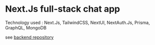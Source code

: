 # Next.Js full-stack chat app

Technology used : Next.Js, TailwindCSS, NextUI, NextAuth.Js, Prisma, GraphQL, MongoDB

see [backend repository](https://github.com/Konixy/chat-api)

